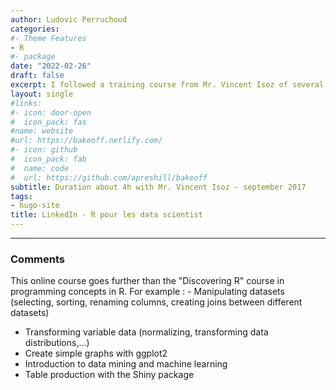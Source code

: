 ```yaml
---
author: Ludovic Perruchoud
categories:
#- Theme Features
- R
#- package
date: "2022-02-26"
draft: false
excerpt: I followed a training course from Mr. Vincent Isoz of several hours on learning how to programm advanced in R 
layout: single
#links:
#- icon: door-open
#  icon_pack: fas
#name: website
#url: https://bakeoff.netlify.com/
#- icon: github
#  icon_pack: fab
#  name: code
#  url: https://github.com/apreshill/bakeoff
subtitle: Duration about 4h with Mr. Vincent Isoz - september 2017
tags:
- hugo-site
title: LinkedIn - R pour les data scientist
---
```


---

### Comments
This online course goes further than the "Discovering R" course in programming concepts in R. For example :
    - Manipulating datasets (selecting, sorting, renaming columns, creating joins between different datasets)
- Transforming variable data (normalizing, transforming data distributions,...)
- Create simple graphs with ggplot2
- Introduction to data mining and machine learning
- Table production with the Shiny package



